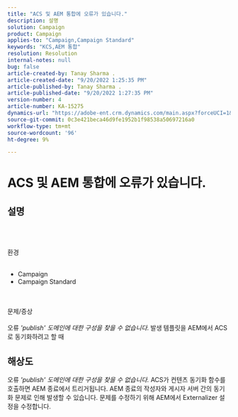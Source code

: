 ```yaml
---
title: "ACS 및 AEM 통합에 오류가 있습니다."
description: 설명
solution: Campaign
product: Campaign
applies-to: "Campaign,Campaign Standard"
keywords: "KCS,AEM 통합"
resolution: Resolution
internal-notes: null
bug: false
article-created-by: Tanay Sharma .
article-created-date: "9/20/2022 1:25:35 PM"
article-published-by: Tanay Sharma .
article-published-date: "9/20/2022 1:27:35 PM"
version-number: 4
article-number: KA-15275
dynamics-url: "https://adobe-ent.crm.dynamics.com/main.aspx?forceUCI=1&pagetype=entityrecord&etn=knowledgearticle&id=26fe8db1-e738-ed11-9db1-002248086735"
source-git-commit: 0c3e421beca46d9fe1952b1f98538a50697216a0
workflow-type: tm+mt
source-wordcount: '96'
ht-degree: 9%

---
```


# ACS 및 AEM 통합에 오류가 있습니다.

## 설명

<br><br><br>환경<br><br>
- Campaign
- Campaign Standard



<br><br>문제/증상<br><br>
오류 *&#39;publish&#39; 도메인에 대한 구성을 찾을 수 없습니다.<b>* </b>발생<b> </b>템플릿을 AEM에서 ACS로 동기화하려고 할 때


## 해상도


오류 *&#39;publish&#39; 도메인에 대한 구성을 찾을 수 없습니다.* ACS가 컨텐츠 동기화 함수를 호출하면 AEM 종료에서 트리거됩니다. AEM 종료의 작성자와 게시자 서버 간의 동기화 문제로 인해 발생할 수 있습니다. 문제를 수정하기 위해 AEM에서 Externalizer 설정을 수정합니다.


